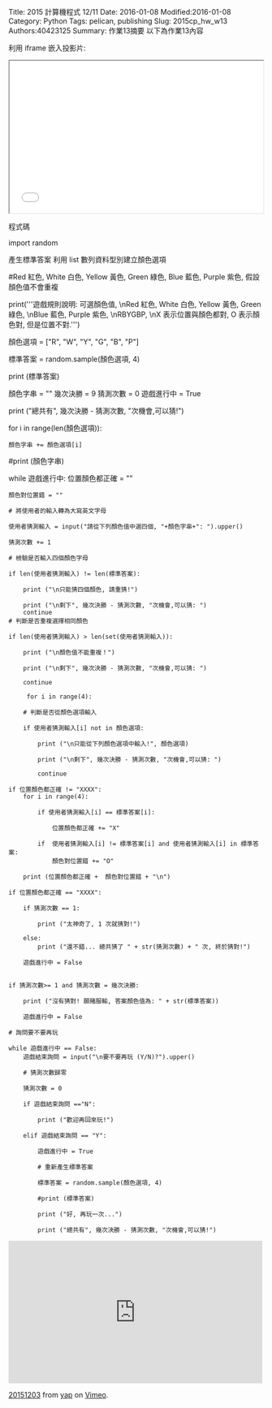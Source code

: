 Title: 2015 計算機程式 12/11
Date: 2016-01-08
Modified:2016-01-08
Category: Python
Tags: pelican, publishing
Slug: 2015cp_hw_w13
Authors:40423125
Summary: 作業13摘要
以下為作業13內容

利用 iframe 嵌入投影片:

<iframe src="w13.html" width="500" height="300"></iframe>

程式碼

import random

產生標準答案    利用 list 數列資料型別建立顏色選項

 #Red 紅色, White 白色, Yellow 黃色, Green 綠色, Blue 藍色, Purple 紫色, 假設顏色值不會重複

print('''遊戲規則說明: 可選顏色值, \nRed 紅色, White 白色, Yellow 黃色, Green 綠色, \nBlue 藍色, Purple 紫色, \nRBYGBP, \nX 表示位置與顏色都對, O 表示顏色對, 但是位置不對.''')
 
顏色選項 = ["R", "W", "Y", "G", "B", "P"]

標準答案 = random.sample(顏色選項, 4)
    
print (標準答案)
 
顏色字串 = ""
幾次決勝 = 9
猜測次數 = 0
遊戲進行中 = True

 print ("總共有", 幾次決勝 - 猜測次數, "次機會,可以猜!")
  
for i in range(len(顏色選項)):

    顏色字串 += 顏色選項[i]
    
 #print (顏色字串)
   
while 遊戲進行中:
    位置顏色都正確 = ""
    
    顏色對位置錯 = ""
    
    # 將使用者的輸入轉為大寫英文字母
    
    使用者猜測輸入 = input("請從下列顏色值中選四個, "+顏色字串+": ").upper()
    
    猜測次數 += 1
       
    # 檢驗是否輸入四個顏色字母
    
    if len(使用者猜測輸入) != len(標準答案):
    
        print ("\n只能猜四個顏色, 請重猜!")
        
        print ("\n剩下", 幾次決勝 - 猜測次數, "次機會,可以猜: ")
        continue
    # 判斷是否重複選擇相同顏色
    
    if len(使用者猜測輸入) > len(set(使用者猜測輸入)):
    
        print ("\n顏色值不能重複！")
        
        print ("\n剩下", 幾次決勝 - 猜測次數, "次機會,可以猜: ")
        
        continue
        
         for i in range(4):
         
        # 判斷是否從顏色選項輸入
        
        if 使用者猜測輸入[i] not in 顏色選項:
        
            print ("\n只能從下列顏色選項中輸入!", 顏色選項)
            
            print ("\n剩下", 幾次決勝 - 猜測次數, "次機會,可以猜: ")
            
            continue
               
    if 位置顏色都正確 != "XXXX":
        for i in range(4):
        
            if 使用者猜測輸入[i] == 標準答案[i]:
            
                位置顏色都正確 += "X"
                
            if  使用者猜測輸入[i] != 標準答案[i] and 使用者猜測輸入[i] in 標準答案:
                顏色對位置錯 += "O"
                
        print (位置顏色都正確 +  顏色對位置錯 + "\n")       
           
    if 位置顏色都正確 == "XXXX":
    
        if 猜測次數 == 1:
        
            print ("太神奇了, 1 次就猜對!")
            
        else:
            print ("還不錯... 總共猜了 " + str(猜測次數) + " 次, 終於猜對!")
            
        遊戲進行中 = False
        
           
    if 猜測次數>= 1 and 猜測次數 = 幾次決勝:
    
        print ("沒有猜對! 願賭服輸, 答案顏色值為: " + str(標準答案))  
        
        遊戲進行中 = False
   
    # 詢問要不要再玩
    
    while 遊戲進行中 == False:
        遊戲結束詢問 = input("\n要不要再玩 (Y/N)?").upper()  
        
        # 猜測次數歸零
        
        猜測次數 = 0
        
        if 遊戲結束詢問 =="N":
        
            print ("歡迎再回來玩!")
            
        elif 遊戲結束詢問 == "Y":
        
            遊戲進行中 = True
            
            # 重新產生標準答案
            
            標準答案 = random.sample(顏色選項, 4)  
               
            #print (標準答案)
            
            print ("好, 再玩一次...")
            
            print ("總共有", 幾次決勝 - 猜測次數, "次機會,可以猜!")
            
            
            
<iframe src="https://player.vimeo.com/video/147733326" width="500" height="281" frameborder="0" webkitallowfullscreen mozallowfullscreen allowfullscreen></iframe> <p><a href="https://vimeo.com/147733326">20151203</a> from <a href="https://vimeo.com/user45104858">yap</a> on <a href="https://vimeo.com">Vimeo</a>.</p>
                
                